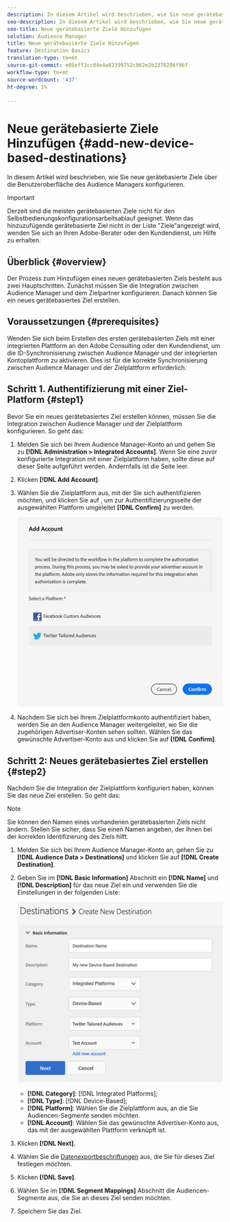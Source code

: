```yaml
---
description: In diesem Artikel wird beschrieben, wie Sie neue gerätebasierte Ziele über die Benutzeroberfläche des Audience Managers konfigurieren.
seo-description: In diesem Artikel wird beschrieben, wie Sie neue gerätebasierte Ziele über die Benutzeroberfläche des Audience Managers konfigurieren.
seo-title: Neue gerätebasierte Ziele Hinzufügen
solution: Audience Manager
title: Neue gerätebasierte Ziele Hinzufügen
feature: Destination Basics
translation-type: tm+mt
source-git-commit: e05eff3cc04e4a82399752c862e2b2370286f96f
workflow-type: tm+mt
source-wordcount: '437'
ht-degree: 1%

---
```



# Neue gerätebasierte Ziele Hinzufügen {#add-new-device-based-destinations}

In diesem Artikel wird beschrieben, wie Sie neue gerätebasierte Ziele über die Benutzeroberfläche des Audience Managers konfigurieren.

>[!IMPORTANT]
>
>Derzeit sind die meisten gerätebasierten Ziele nicht für den Selbstbedienungskonfigurationsarbeitsablauf geeignet. Wenn das hinzuzufügende gerätebasierte Ziel nicht in der Liste &quot;Ziele&quot;angezeigt wird, wenden Sie sich an Ihren Adobe-Berater oder den Kundendienst, um Hilfe zu erhalten.

## Überblick {#overview}

Der Prozess zum Hinzufügen eines neuen gerätebasierten Ziels besteht aus zwei Hauptschritten. Zunächst müssen Sie die Integration zwischen Audience Manager und dem Zielpartner konfigurieren. Danach können Sie ein neues gerätebasiertes Ziel erstellen.

## Voraussetzungen {#prerequisites}

Wenden Sie sich beim Erstellen des ersten gerätebasierten Ziels mit einer integrierten Plattform an den Adobe Consulting oder den Kundendienst, um die ID-Synchronisierung zwischen Audience Manager und der integrierten Kontoplattform zu aktivieren. Dies ist für die korrekte Synchronisierung zwischen Audience Manager und der Zielplattform erforderlich.

## Schritt 1. Authentifizierung mit einer Ziel-Platform {#step1}

Bevor Sie ein neues gerätebasiertes Ziel erstellen können, müssen Sie die Integration zwischen Audience Manager und der Zielplattform konfigurieren. So geht das:

1. Melden Sie sich bei Ihrem Audience Manager-Konto an und gehen Sie zu **[!DNL Administration > Integrated Accounts]**. Wenn Sie eine zuvor konfigurierte Integration mit einer Zielplattform haben, sollte diese auf dieser Seite aufgeführt werden. Andernfalls ist die Seite leer.
1. Klicken **[!DNL Add Account]**.
1. Wählen Sie die Zielplattform aus, mit der Sie sich authentifizieren möchten, und klicken Sie auf , um zur Authentifizierungsseite der ausgewählten Plattform umgeleitet **[!DNL Confirm]** zu werden.

   ![integrierte Plattformen](assets/dbd-integrated-platforms.png)

1. Nachdem Sie sich bei Ihrem Zielplattformkonto authentifiziert haben, werden Sie an den Audience Manager weitergeleitet, wo Sie die zugehörigen Advertiser-Konten sehen sollten. Wählen Sie das gewünschte Advertiser-Konto aus und klicken Sie auf **[!DNL Confirm]**.

## Schritt 2: Neues gerätebasiertes Ziel erstellen {#step2}

Nachdem Sie die Integration der Zielplattform konfiguriert haben, können Sie das neue Ziel erstellen. So geht das:

>[!NOTE]
>
>Sie können den Namen eines vorhandenen gerätebasierten Ziels nicht ändern. Stellen Sie sicher, dass Sie einen Namen angeben, der Ihnen bei der korrekten Identifizierung des Ziels hilft.

1. Melden Sie sich bei Ihrem Audience Manager-Konto an, gehen Sie zu **[!DNL Audience Data > Destinations]** und klicken Sie auf **[!DNL Create Destination]**.
1. Geben Sie im **[!DNL Basic Information]** Abschnitt ein **[!DNL Name]** und **[!DNL Description]** für das neue Ziel ein und verwenden Sie die Einstellungen in der folgenden Liste:

   ![setup](assets/dbd-new-basic.png)

   * **[!DNL Category]**: [!DNL Integrated Platforms];
   * **[!DNL Type]**: [!DNL Device-Based];
   * **[!DNL Platform]**: Wählen Sie die Zielplattform aus, an die Sie Audiencen-Segmente senden möchten.
   * **[!DNL Account]**: Wählen Sie das gewünschte Advertiser-Konto aus, das mit der ausgewählten Plattform verknüpft ist.
1. Klicken **[!DNL Next]**.
1. Wählen Sie die [Datenexportbeschriftungen](/help/using/features/data-export-controls.md#controls-labels) aus, die Sie für dieses Ziel festlegen möchten.
1. Klicken **[!DNL Save]**.
1. Wählen Sie im **[!DNL Segment Mappings]** Abschnitt die Audiencen-Segmente aus, die Sie an dieses Ziel senden möchten.
1. Speichern Sie das Ziel.

